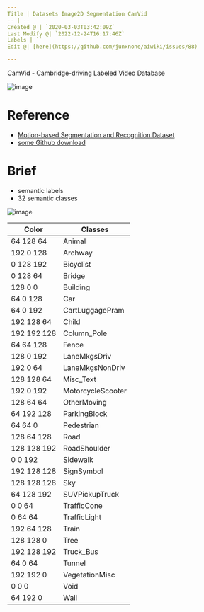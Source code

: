 ```yaml
---
Title | Datasets Image2D Segmentation CamVid
-- | --
Created @ | `2020-03-03T03:42:09Z`
Last Modify @| `2022-12-24T16:17:46Z`
Labels | ``
Edit @| [here](https://github.com/junxnone/aiwiki/issues/88)

---
```

CamVid - Cambridge-driving Labeled Video Database 

![image](https://user-images.githubusercontent.com/2216970/75741404-7416cf80-5d45-11ea-91fe-2eeb5eede5ea.png)

# Reference

- [Motion-based Segmentation and Recognition Dataset](http://mi.eng.cam.ac.uk/research/projects/VideoRec/CamVid/)
- [some Github download](https://github.com/alexgkendall/SegNet-Tutorial/tree/master/CamVid)

# Brief
-  semantic labels
- 32 semantic classes


![image](https://user-images.githubusercontent.com/2216970/75741117-90fed300-5d44-11ea-9d7c-5fe63b9bd39d.png)

Color | Classes
-- | --
64 128 64 | Animal
192 0 128 | Archway
0 128 192 | Bicyclist
0 128 64 | Bridge
128 0 0 | Building
64 0 128 | Car
64 0 192 | CartLuggagePram
192 128 64 | Child
192 192 128 | Column_Pole
64 64 128 | Fence
128 0 192 | LaneMkgsDriv
192 0 64 | LaneMkgsNonDriv
128 128 64 | Misc_Text
192 0 192 | MotorcycleScooter
128 64 64 | OtherMoving
64 192 128 | ParkingBlock
64 64 0 | Pedestrian
128 64 128 | Road
128 128 192 | RoadShoulder
0 0 192 | Sidewalk
192 128 128 | SignSymbol
128 128 128 | Sky
64 128 192 | SUVPickupTruck
0 0 64 | TrafficCone
0 64 64 | TrafficLight
192 64 128 | Train
128 128 0 | Tree
192 128 192 | Truck_Bus
64 0 64 | Tunnel
192 192 0 | VegetationMisc
0 0 0 | Void
64 192 0 | Wall
